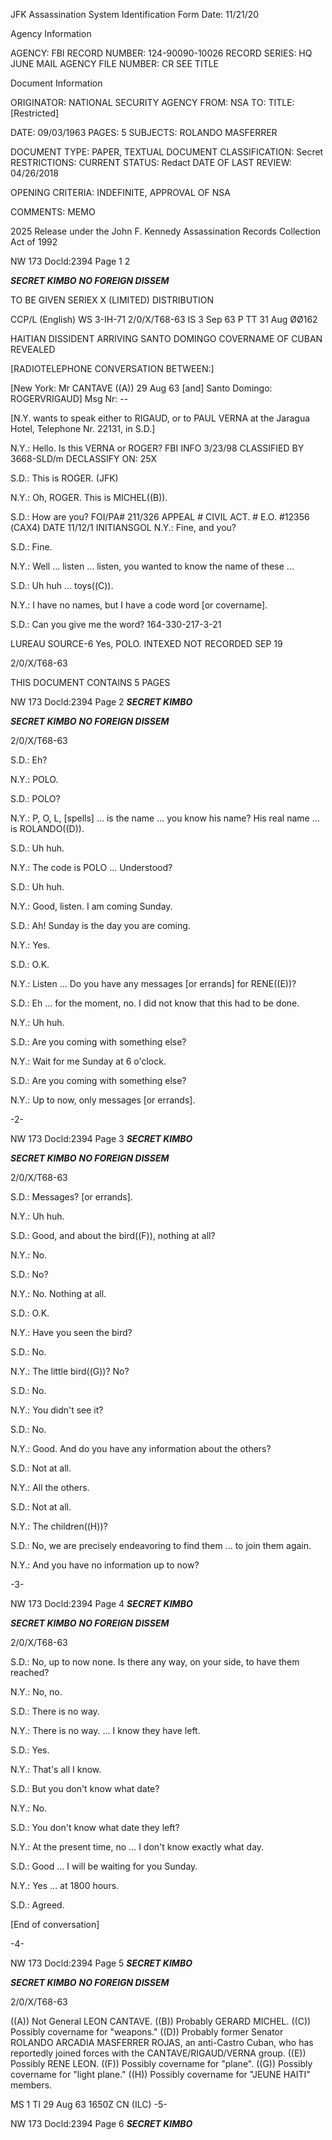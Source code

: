 JFK Assassination System
Identification Form Date: 11/21/20

Agency Information

AGENCY: FBI
RECORD NUMBER: 124-90090-10026
RECORD SERIES: HQ JUNE MAIL
AGENCY FILE NUMBER: CR SEE TITLE

Document Information

ORIGINATOR: NATIONAL SECURITY AGENCY
FROM: NSA
TO:
TITLE: [Restricted]

DATE: 09/03/1963
PAGES: 5
SUBJECTS: ROLANDO MASFERRER

DOCUMENT TYPE: PAPER, TEXTUAL DOCUMENT
CLASSIFICATION: Secret
RESTRICTIONS:
CURRENT STATUS: Redact
DATE OF LAST REVIEW: 04/26/2018

OPENING CRITERIA: INDEFINITE, APPROVAL OF NSA

COMMENTS: MEMO

2025 Release under the John F.
Kennedy Assassination Records
Collection Act of 1992

NW 173
Docld:2394
Page 1 2

***SECRET KIMBO***
***NO FOREIGN DISSEM***

TO BE GIVEN SERIEX X (LIMITED) DISTRIBUTION

CCP/L (English) WS 3-IH-71 2/0/X/T68-63
IS 3 Sep 63 P
TT 31 Aug ØØ162

HAITIAN DISSIDENT ARRIVING SANTO DOMINGO
COVERNAME OF CUBAN REVEALED

[RADIOTELEPHONE CONVERSATION BETWEEN:]

[New York: Mr CANTAVE ((A)) 29 Aug 63
[and]
Santo Domingo: ROGERVRIGAUD]
Msg Nr: --

[N.Y. wants to speak either to RIGAUD, or to PAUL VERNA at the
Jaragua Hotel, Telephone Nr. 22131, in S.D.]

N.Y.: Hello. Is this VERNA or ROGER? FBI INFO
3/23/98
CLASSIFIED BY 3668-SLD/m
DECLASSIFY ON: 25X

S.D.: This is ROGER. (JFK)

N.Y.: Oh, ROGER. This is MICHEL((B)).

S.D.: How are you? FOI/PA# 211/326
APPEAL #
CIVIL ACT. #
Ε.Ο. #12356 (CAX4)
DATE 11/12/1 INITIANSGOL
N.Y.: Fine, and you?

S.D.: Fine.

N.Y.: Well ... listen ... listen, you wanted to know the
name of these ...

S.D.: Uh huh ... toys((C)).

N.Y.: I have no names, but I have a code word [or covername].

S.D.: Can you give me the word? 164-330-217-3-21

LUREAU SOURCE-6
Yes, POLO.
INTEXED
NOT RECORDED
SEP 19

2/0/X/T68-63

THIS DOCUMENT CONTAINS 5 PAGES

NW 173
Docld:2394
Page 2 ***SECRET KIMBO***

***SECRET KIMBO***
***NO FOREIGN DISSEM***

2/0/X/T68-63

S.D.: Eh?

N.Y.: POLO.

S.D.: POLO?

N.Y.: P, O, L, [spells] ... is the name ... you know
his name? His real name ... is ROLANDO((D)).

S.D.: Uh huh.

N.Y.: The code is POLO ... Understood?

S.D.: Uh huh.

N.Y.: Good, listen. I am coming Sunday.

S.D.: Ah! Sunday is the day you are coming.

N.Y.: Yes.

S.D.: O.K.

N.Y.: Listen ... Do you have any messages [or errands] for
RENE((E))?

S.D.: Eh ... for the moment, no. I did not know that this
had to be done.

N.Y.: Uh huh.

S.D.: Are you coming with something else?

N.Y.: Wait for me Sunday at 6 o'clock.

S.D.: Are you coming with something else?

N.Y.: Up to now, only messages [or errands].

-2-

NW 173
Docld:2394
Page 3 ***SECRET KIMBO***

***SECRET KIMBO***
***NO FOREIGN DISSEM***

2/0/X/T68-63

S.D.: Messages? [or errands].

N.Y.: Uh huh.

S.D.: Good, and about the bird((F)), nothing at all?

N.Y.: No.

S.D.: No?

N.Y.: No. Nothing at all.

S.D.: O.K.

N.Y.: Have you seen the bird?

S.D.: No.

N.Y.: The little bird((G))? No?

S.D.: No.

N.Y.: You didn't see it?

S.D.: No.

N.Y.: Good. And do you have any information about the others?

S.D.: Not at all.

N.Y.: All the others.

S.D.: Not at all.

N.Y.: The children((H))?

S.D.: No, we are precisely endeavoring to find them ... to
join them again.

N.Y.: And you have no information up to now?

-3-

NW 173
Docld:2394
Page 4 ***SECRET KIMBO***

***SECRET KIMBO***
***NO FOREIGN DISSEM***

2/0/X/T68-63

S.D.: No, up to now none. Is there any way, on your side, to
have them reached?

N.Y.: No, no.

S.D.: There is no way.

N.Y.: There is no way. ... I know they have left.

S.D.: Yes.

N.Y.: That's all I know.

S.D.: But you don't know what date?

N.Y.: No.

S.D.: You don't know what date they left?

N.Y.: At the present time, no ... I don't know exactly
what day.

S.D.: Good ... I will be waiting for you Sunday.

N.Y.: Yes ... at 1800 hours.

S.D.: Agreed.

[End of conversation]

-4-

NW 173
Docld:2394
Page 5 ***SECRET KIMBO***

***SECRET KIMBO***
***NO FOREIGN DISSEM***

2/0/X/T68-63

((A)) Not General LEON CANTAVE.
((B)) Probably GERARD MICHEL.
((C)) Possibly covername for "weapons."
((D)) Probably former Senator ROLANDO ARCADIA MASFERRER ROJAS,
an anti-Castro Cuban, who has reportedly joined forces with
the CANTAVE/RIGAUD/VERNA group.
((E)) Possibly RENE LEON.
((F)) Possibly covername for "plane".
((G)) Possibly covername for "light plane."
((H)) Possibly covername for "JEUNE HAITI" members.

MS 1 TI 29 Aug 63 1650Z
CN (ILC)
-5-

NW 173
Docld:2394
Page 6 ***SECRET KIMBO***
